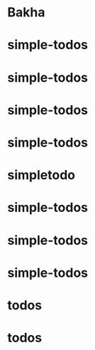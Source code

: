 # Bakha
# simple-todos
# simple-todos
# simple-todos
# simple-todos
# simpletodo
# simple-todos
# simple-todos
# simple-todos
# todos
# todos
